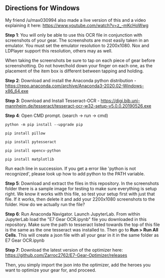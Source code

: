 ## Directions for Windows

My friend /u/max030994 also made a live version of this and a video explaining it here: https://www.youtube.com/watch?v=z_-mKcHoWwg

**Step 1**: You will only be able to use this OCR file in conjunction with screenshots of your gear. The screenshots are most easily taken in an emulator. You must set the emulator resolution to 2200x1080. Nox and LDPlayer support this resolution, others may as well.

When taking the screenshots be sure to tap on each piece of gear before screenshotting. Do not hover/hold down your finger on each one, as the placement of the item box is different between tapping and holding.

**Step 2**: Download and install the Anaconda python distribution - https://repo.anaconda.com/archive/Anaconda3-2020.02-Windows-x86_64.exe

**Step 3**: Download and Install Tesseract-OCR - https://digi.bib.uni-mannheim.de/tesseract/tesseract-ocr-w32-setup-v5.0.0.20190526.exe

**Step 4**: Open CMD prompt. (search -> run -> cmd)

``python -m pip install --upgrade pip``

``pip install pillow``

``pip install pytesseract``

``pip install opencv-python``

``pip install matplotlib``

Run each line in succession. If you get a error like 'python is not recognized', please look up how to add python to the PATH variable.

**Step 5**: Download and extract the files in this repository. In the screenshots folder there is a sample image for testing to make sure everything is setup right. We know it works with this file, so test your setup first with just that file. If it works, then delete it and add your 2200x1080 screenshots to the folder. How do we actually run the file?

**Step 6**: Run Anaconda Navigator. Launch JupyterLab. From within JupyterLab load the "E7 Gear OCR.ipynb" file you downloaded in this repository. Make sure the path to tesseract listed towards the top of this file is the same as the one tesseract was installed to. Then go to **Run > Run All Cells**. This will create a json file with all your gear in it in the same folder as E7 Gear OCR.ipynb

**Step 7**: Download the latest version of the optimizer here: https://github.com/Zarroc2762/E7-Gear-Optimizer/releases

Then, you simply import the json into the optimizer, add the heroes you want to optimize your gear for, and proceed.
